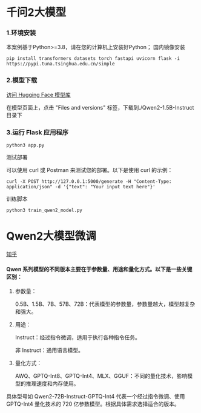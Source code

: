 # 千问2大模型

### 1.环境安装
本案例基于Python>=3.8，请在您的计算机上安装好Python；
国内镜像安装

```
pip install transformers datasets torch fastapi uvicorn flask -i https://pypi.tuna.tsinghua.edu.cn/simple
```

### 2.模型下载
[访问 Hugging Face 模型库](https://huggingface.co/Qwen/Qwen2-1.5B-Instruct)

在模型页面上，点击 "Files and versions" 标签，下载到./Qwen2-1.5B-Instruct 目录下

### 3.运行 Flask 应用程序
```
python3 app.py
```
测试部署

可以使用 curl 或 Postman 来测试您的部署。以下是使用 curl 的示例：
```
curl -X POST http://127.0.0.1:5000/generate -H "Content-Type: application/json" -d '{"text": "Your input text here"}'
```

训练脚本
```
python3 train_qwen2_model.py
```

# Qwen2大模型微调
[知乎](https://zhuanlan.zhihu.com/p/702491999)


#### Qwen 系列模型的不同版本主要在于参数量、用途和量化方式。以下是一些关键区别：

1. 参数量：

    0.5B、1.5B、7B、57B、72B：代表模型的参数量，参数量越大，模型越复杂和强大。

2. 用途：

    Instruct：经过指令微调，适用于执行各种指令任务。

    非 Instruct：通用语言模型。

3. 量化方式：

    AWQ、GPTQ-Int8、GPTQ-Int4、MLX、GGUF：不同的量化技术，影响模型的推理速度和内存使用。
    
具体型号如 Qwen2-72B-Instruct-GPTQ-Int4 代表一个经过指令微调、使用 GPTQ-Int4 量化技术的 720 亿参数模型。根据具体需求选择适合的版本。